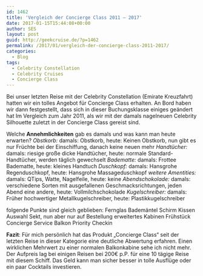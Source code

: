 ```yaml
---
id: 1462
title: 'Vergleich der Concierge Class 2011 – 2017'
date: 2017-01-15T15:44:08+00:00
author: SES
layout: post
guid: http://geekcruise.de/?p=1462
permalink: /2017/01/vergleich-der-concierge-class-2011-2017/
categories:
  - Blog
tags:
  - Celebrity Constellation
  - Celebrity Cruises
  - Concierge Class
---
```

Bei unser letzten Reise mit der Celebrity Constellation (Emirate Kreuzfahrt) hatten wir ein tolles Angebot für Concierge Class erhalten. An Bord haben wir dann festgestellt, dass sich in dieser Buchungsklasse einiges geändert hat Im Vergleich zum Jahr 2011, als wir mit der damals nagelneuen Celebrity Silhouette zuletzt in der Concierge Class gereist sind.

Welche **Annehmlichkeiten** gab es damals und was kann man heute erwarten?
_Obstkorb:_ damals: Obstkorb, heute: Keinen Obstkorb, nun gibt es nur Früchte bei der Einschiffung, danach keine neuen mehr
_Handtücher:_ damals: riesige große dicke Handtücher, heute: normale Standard-Handtücher, werden täglich gewechselt
_Badematte:_ damals: Frottee Badematte, heute: kleines Handtuch
_Duschkopf:_ damals: Hansgrohe Regenduschkopf, heute: Hansgrohe Massageduschkopf
_weitere Amentities:_ damals: QTips, Watte, Nagelfeile, heute: keine
_Abendschokolade:_ damals: verschiedene Sorten mit ausgefallenen Geschmacksrichtungen, jeden Abend eine andere, heute: Vollmilchschokolade
_Kugelschreiber:_ damals: Früher hochwertiger Metallkugelschreiber, heute: Plastikkugelschreiber

folgende Punkte sind gleich geblieben:
Fernglas
Bademäntel
Schirm
Kissen Auswahl
Sekt, nun aber nur auf Bestellung
erweitertes Kabinen Frühstück
Concierge Service
Balkon
Priority Checkin

**Fazit**:
Für mich persönlich hat das Produkt &#8222;Concierge Class&#8220; seit der letzten Reise in dieser Kategorie eine deutliche Abwertung erfahren. Einen wirklichen Mehrwert zu einer normalen Balkonkabine sehe ich nicht mehr. Der Aufpreis lag bei einigen Reisen bei 200€ p.P. für eine 10 tägige Reise mit diesem Schiff. Das Geld kann man sicher besser in tolle Ausflüge oder ein paar Cocktails investieren.
